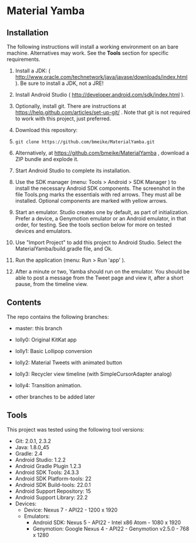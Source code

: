 
# Material Yamba

## Installation

The following instructions will install a working environment on an bare machine.
Alternatives may work.  See the **Tools** section for specific requirements.

1. Install a JDK: ( http://www.oracle.com/technetwork/java/javase/downloads/index.html ).
Be sure to install a JDK, not a JRE!

2. Install Android Studio  ( http://developer.android.com/sdk/index.html ).

3. Optionally, install git.  There are instructions at
https://help.github.com/articles/set-up-git/ .
Note that git is not required to work with this project, just preferred.

4. Download this repository:
  1. `git clone https://github.com/bmeike/MaterialYamba.git`
  2. Alternatively, at https://github.com/bmeike/MaterialYamba ,
     download a ZIP bundle and explode it.

5. Start Android Studio to complete its installation.

6. Use the SDK manager (menu: Tools > Android > SDK Manager ) to install
the necessary Android SDK components.  The screenshot in the file Tools.png
marks the essentials with red arrows.  They must all be installed.
Optional components are marked with yellow arrows.

7. Start an emulator.  Studio creates one by default, as part of initialization.
Prefer a device, a Genymotion emulator or an Android emulator, in that order,
for testing.  See the tools section below for more on tested devices and emulators.

8. Use "Import Project" to add this project to Android Studio.
Select the MaterialYamba/build.gradle file, and Ok.

9. Run the application (menu: Run > Run 'app' ).

10. After a minute or two, Yamba should run on the emulator.
You should be able to post a message from the Tweet page
and view it, after a short pause, from the timeline view.


## Contents

The repo contains the following branches:
* master: this branch
* lolly0: Original KitKat app
* lolly1: Basic Lollipop conversion
* lolly2: Material Tweets with animated button
* lolly3: Recycler view timeline (with SimpleCursorAdapter analog)
* lolly4: Transition animation.

* other branches to be added later


## Tools

This project was tested using the following tool versions:
* Git: 2.0.1, 2.3.2
* Java: 1.8.0_45
* Gradle: 2.4
* Android Studio: 1.2.2
* Android Gradle Plugin 1.2.3
* Android SDK Tools: 24.3.3
* Android SDK Platform-tools: 22
* Android SDK Build-tools: 22.0.1
* Android Support Repository: 15
* Android Support Library: 22.2
* Devices:
  * Device: Nexus 7 - API22 - 1200 x 1920
  * Emulators:
    * Android SDK: Nexus 5 - API22 - Intel x86 Atom - 1080 x 1920
    * Genymotion: Google Nexus 4 - API22 - Genymotion v2.5.0 - 768 x 1280 
